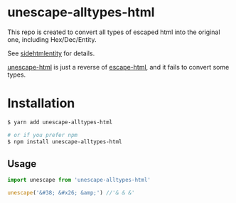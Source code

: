 # unescape-alltypes-html

This repo is created to convert all types of escaped html into the original one, including Hex/Dec/Entity.

See [sidehtmlentity](http://www.howtocreate.co.uk/sidehtmlentity.html) for details.

[unescape-html](https://github.com/ForbesLindesay/unescape-html) is just a reverse of [escape-html](https://github.com/component/escape-html), and it fails to convert some types.

# Installation

``` sh
$ yarn add unescape-alltypes-html

# or if you prefer npm
$ npm install unescape-alltypes-html
```

## Usage

``` javascript
import unescape from 'unescape-alltypes-html'

unescape('&#38; &#x26; &amp;') //'& & &'
```
